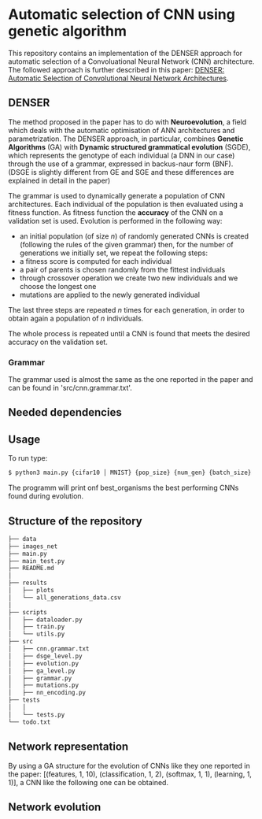 # Automatic selection of CNN using genetic algorithm

This repository contains an implementation of the DENSER approach for automatic selection of a Convoluational Neural Network (CNN) architecture. The followed approach is further described in this paper: [DENSER: Automatic Selection of Convolutional Neural Network Architectures](https://arxiv.org/abs/1904.08900).

## DENSER

The method proposed in the paper has to do with **Neuroevolution**, a field which deals with the automatic optimisation of ANN architectures and parametrization. 
The DENSER approach, in particular, combines **Genetic Algorithms** (GA) with **Dynamic structured grammatical evolution** (SGDE), which represents the genotype of each individual (a DNN in our case) through the use of a grammar, expressed in backus-naur form (BNF). (DSGE is slightly different from GE and SGE and these differences are explained in detail in the paper)

The grammar is used to dynamically generate a population of CNN architectures. Each individual of the population is then evaluated using a fitness function. As fitness function the **accuracy** of the CNN on a validation set is used. 
Evolution is performed in the following way:
* an initial population (of size $n$) of randomly generated CNNs is created (following the rules of the given grammar)
then, for the number of generations we initially set, we repeat the following steps:
* a fitness score is computed for each individual
* a pair of parents is chosen randomly from the fittest individuals
* through crossover operation we create two new individuals and we choose the longest one
* mutations are applied to the newly generated individual

The last three steps are repeated $n$ times for each generation, in order to obtain again a population of $n$ individuals.

The whole process is repeated until a CNN is found that meets the desired accuracy on the validation set.

### Grammar

The grammar used is almost the same as the one reported in the paper and can be found in 'src/cnn.grammar.txt'.


## Needed dependencies 

## Usage
To run type:
```bash
$ python3 main.py {cifar10 │ MNIST} {pop_size} {num_gen} {batch_size}
```
The programm will print onf best_organisms the best performing CNNs found during evolution.

## Structure of the repository
``` bash
├── data
├── images_net
├── main.py
├── main_test.py
├── README.md
│
├── results
│   ├── plots
│   └── all_generations_data.csv
│   
├── scripts
│   ├── dataloader.py
│   ├── train.py
│   └── utils.py
├── src
│   ├── cnn.grammar.txt
│   ├── dsge_level.py
│   ├── evolution.py
│   ├── ga_level.py
│   ├── grammar.py
│   ├── mutations.py
│   ├── nn_encoding.py
├── tests
│   │   
│   └── tests.py
└── todo.txt
``` 

## Network representation

By using a GA structure for the evolution of CNNs like they one reported in the paper: [(features, 1, 10), (classification, 1,
2), (softmax, 1, 1), (learning, 1, 1)], a CNN like the following one can be obtained.


## Network evolution



